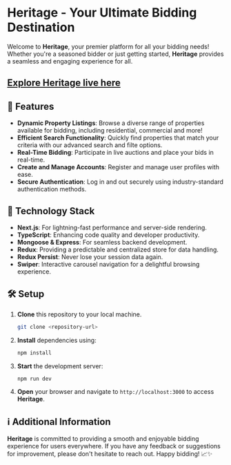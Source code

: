 # Heritage - Your Ultimate Bidding Destination

Welcome to **Heritage**, your premier platform for all your bidding needs! Whether you're a seasoned bidder or just getting started, **Heritage** provides a seamless and engaging experience for all.

## [Explore Heritage live here]()

## 🎯 Features

- **Dynamic Property Listings**: Browse a diverse range of properties available for bidding, including residential, commercial and more!
- **Efficient Search Functionality**: Quickly find properties that match your criteria with our advanced search and filte options.
- **Real-Time Bidding**: Participate in live auctions and place your bids in real-time.
- **Create and Manage Accounts**: Register and manage user profiles with ease.
- **Secure Authentication**: Log in and out securely using industry-standard authentication methods.

## 🚀 Technology Stack

- **Next.js**: For lightning-fast performance and server-side rendering.
- **TypeScript**: Enhancing code quality and developer productivity.
- **Mongoose & Express**: For seamless backend development.
- **Redux**: Providing a predictable and centralized store for data handling.
- **Redux Persist**: Never lose your session data again.
- **Swiper**: Interactive carousel navigation for a delightful browsing experience.

## 🛠️ Setup

1. **Clone** this repository to your local machine.
   ```bash
   git clone <repository-url>
   ```
2. **Install** dependencies using:
   ```bash
   npm install
   ```
3. **Start** the development server:
   ```bash
   npm run dev
   ```
4. **Open** your browser and navigate to `http://localhost:3000` to access **Heritage**.

## ℹ️ Additional Information

**Heritage** is committed to providing a smooth and enjoyable bidding experience for users everywhere. If you have any feedback or suggestions for improvement, please don't hesitate to reach out. Happy bidding! 📈✨
